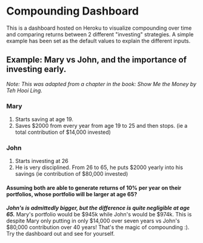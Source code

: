 # Compounding Dashboard

This is a dashboard hosted on Heroku to visualize compounding over time and comparing returns between 2 different "investing" strategies. A simple example has been set as the default values to explain the different inputs.

## Example: Mary vs John, and the importance of investing early.
*Note: This was adapted from a chapter in the book: Show Me the Money by Teh Hooi Ling.*

### Mary
1. Starts saving at age 19.
2. Saves $2000 from every year from age 19 to 25 and then stops. (ie a total contribution of $14,000 invested)

### John
1. Starts investing at 26
2. He is very disciplined. From 26 to 65, he puts $2000 yearly into his savings (ie contribution of $80,000 invested)

#### Assuming both are able to generate returns of 10% per year on their portfolios, whose portfolio will be larger at age 65?
***John's is admittedly bigger, but the difference is quite negligible at age 65.*** Mary's portfolio would be $945k while John's would be $974k. This is despite Mary only putting in only $14,000 over seven years vs John's $80,000 contribution over 40 years! That's the magic of compounding :). Try the dashboard out and see for yourself.